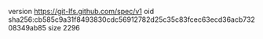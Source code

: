 version https://git-lfs.github.com/spec/v1
oid sha256:cb585c9a31f8493830cdc56912782d25c35c83fcec63ecd36acb73208349ab85
size 2296
